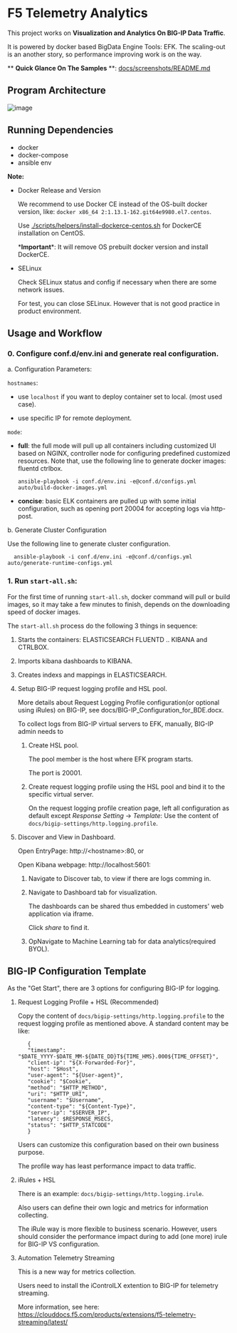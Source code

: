 # F5 Telemetry Analytics

This project works on **Visualization and Analytics On BIG-IP Data Traffic**.

It is powered by docker based BigData Engine Tools: EFK. The scaling-out is an another story, so performance improving work is on the way.

** **Quick Glance On The Samples** **: [docs/screenshots/README.md](docs/screenshots/README.md)

## Program Architecture

![image](docs/topology.png)

## Running Dependencies

* docker
* docker-compose
* ansible env


**Note:** 

* Docker Release and Version

  We recommend to use Docker CE instead of the OS-built docker version, like: `docker x86_64 2:1.13.1-162.git64e9980.el7.centos`. 

  Use [./scripts/helpers/install-dockerce-centos.sh](./scripts/helpers/install-dockerce-centos.sh) for DockerCE installation on CentOS. 

  ***Important**\*: It will remove OS prebuilt docker version and install DockerCE.

* SELinux
  
  Check SELinux status and config if necessary when there are some network issues. 
  
  For test, you can close SELinux. However that is not good practice in product environment.

## Usage and Workflow

### 0. Configure conf.d/env.ini and generate real configuration.

a. Configuration Parameters:
   
   `hostnames`:

   * use `localhost` if you want to deploy container set to local. (most used case).

   * use specific IP for remote deployment.
   
   `mode`: 

   * **full**: the full mode will pull up all containers including customized UI based on NGINX, controller node for configuring predefined customized resources.
     Note that, use the following line to generate docker images: fluentd ctrlbox.
      
         ansible-playbook -i conf.d/env.ini -e@conf.d/configs.yml auto/build-docker-images.yml
   
   * **concise**: basic ELK containers are pulled up with some initial configuration, such as opening port 20004 for accepting logs via http-post.

b. Generate Cluster Configuration

   Use the following line to generate cluster configuration.
   
      ansible-playbook -i conf.d/env.ini -e@conf.d/configs.yml auto/generate-runtime-configs.yml

### 1. Run `start-all.sh`:
   
For the first time of running `start-all.sh`, docker command will pull or build images, so it may take a few minutes to finish, depends on the downloading speed of docker images.

   The `start-all.sh` process do the following 3 things in sequence:
   
   1. Starts the containers: ELASTICSEARCH FLUENTD .. KIBANA and CTRLBOX.
   1. Imports kibana dashboards to KIBANA.
   1. Creates indexs and mappings in ELASTICSEARCH.

2. Setup BIG-IP request logging profile and HSL pool.

   More details about Request Logging Profile configuration(or optional using iRules) on BIG-IP, see docs/BIG-IP_Configuration_for_BDE.docx.
   
   To collect logs from BIG-IP virtual servers to EFK, manually, BIG-IP admin needs to

   1. Create HSL pool.

      The pool member is the host where EFK program starts. 
      
      The port is 20001.

   1. Create request logging profile using the HSL pool and bind it to the specific virtual server.

      On the request logging profile creation page, left all configuration as default except *Response Setting* -> *Template*: Use the content of `docs/bigip-settings/http.logging.profile`.

3. Discover and View in Dashboard.

   Open EntryPage: http://\<hostname>:80, or
   
   Open Kibana webpage: http://localhost:5601:

   1. Navigate to Discover tab, to view if there are logs comming in.
   1. Navigate to Dashboard tab for visualization.

      The dashboards can be shared thus embedded in customers' web application via iframe.

      Click *share* to find it.
      
   1. OpNavigate to Machine Learning tab for data analytics(required BYOL).

## BIG-IP Configuration Template

As the "Get Start", there are 3 options for configuring BIG-IP for logging. 

1. Request Logging Profile + HSL (Recommended)

   Copy the content of `docs/bigip-settings/http.logging.profile` to the request logging profile as mentioned above. A standard content may be like:

   ```
      {
      "timestamp": "$DATE_YYYY-$DATE_MM-${DATE_DD}T${TIME_HMS}.000${TIME_OFFSET}",
      "client-ip": "${X-Forwarded-For}", 
      "host": "$Host", 
      "user-agent": "${User-agent}", 
      "cookie": "$Cookie", 
      "method": "$HTTP_METHOD", 
      "uri": "$HTTP_URI", 
      "username": "$Username", 
      "content-type": "${Content-Type}", 
      "server-ip": "$SERVER_IP", 
      "latency": $RESPONSE_MSECS, 
      "status": "$HTTP_STATCODE"
      }
   ```

   Users can customize this configuration based on their own business purpose.

   The profile way has least performance impact to data traffic.

2. iRules + HSL

   There is an example: `docs/bigip-settings/http.logging.irule`. 
   
   Also users can define their own logic and metrics for information collecting.

   The iRule way is more flexible to business scenario. However, users should consider the performance impact during to add (one more) irule for BIG-IP VS configuration.

3. Automation Telemetry Streaming

   This is a new way for metrics collection. 
   
   Users need to install the iControlLX extention to BIG-IP for telemetry streaming.
   
   More information, see here: https://clouddocs.f5.com/products/extensions/f5-telemetry-streaming/latest/

